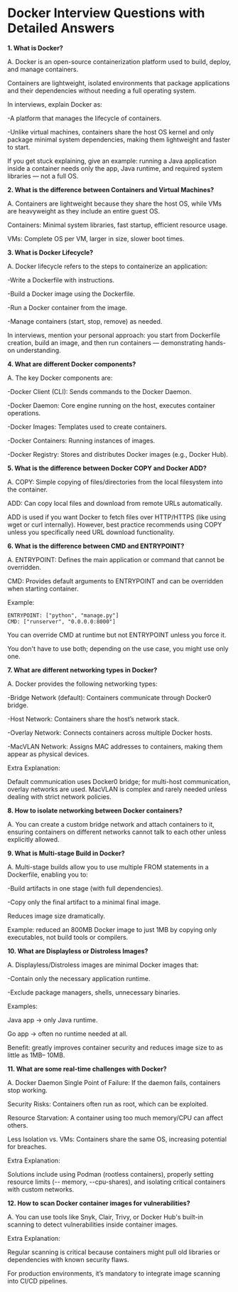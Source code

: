 # Docker Interview Questions with Detailed Answers


**1. What is Docker?**

A. Docker is an open-source containerization platform used to build, deploy, and manage containers.

   Containers are lightweight, isolated environments that package applications and their dependencies without needing a full operating system.

   In interviews, explain Docker as:

   -A platform that manages the lifecycle of containers.

   -Unlike virtual machines, containers share the host OS kernel and only package minimal   system dependencies, making them lightweight and faster to start.

   If you get stuck explaining, give an example: running a Java application inside a container needs only the app, Java runtime, and required system libraries — not a full OS.


**2. What is the difference between Containers and Virtual Machines?**

A. Containers are lightweight because they share the host OS, while VMs are heavyweight as   they include an entire guest OS.

   Containers: Minimal system libraries, fast startup, efficient resource usage.

   VMs: Complete OS per VM, larger in size, slower boot times.


**3. What is Docker Lifecycle?**

A. Docker lifecycle refers to the steps to containerize an application:

   -Write a Dockerfile with instructions.

   -Build a Docker image using the Dockerfile.

   -Run a Docker container from the image.

   -Manage containers (start, stop, remove) as needed.

  In interviews, mention your personal approach: you start from Dockerfile creation, build an image, and then run containers — demonstrating hands-on understanding.


**4. What are different Docker components?**

A. The key Docker components are:

   -Docker Client (CLI): Sends commands to the Docker Daemon.

   -Docker Daemon: Core engine running on the host, executes container operations.

   -Docker Images: Templates used to create containers.

   -Docker Containers: Running instances of images.

   -Docker Registry: Stores and distributes Docker images (e.g., Docker Hub).


**5. What is the difference between Docker COPY and Docker ADD?**

A. COPY: Simple copying of files/directories from the local filesystem into the container.

   ADD: Can copy local files and download from remote URLs automatically.

   ADD is used if you want Docker to fetch files over HTTP/HTTPS (like using wget or curl internally). However, best practice recommends using COPY unless you specifically need URL download functionality.


**6. What is the difference between CMD and ENTRYPOINT?**

A. ENTRYPOINT: Defines the main application or command that cannot be overridden.

   CMD: Provides default arguments to ENTRYPOINT and can be overridden when starting container.

Example:

```
ENTRYPOINT: ["python", "manage.py"]
CMD: ["runserver", "0.0.0.0:8000"]
```

You can override CMD at runtime but not ENTRYPOINT unless you force it.

You don't have to use both; depending on the use case, you might use only one.


**7. What are different networking types in Docker?**

A. Docker provides the following networking types:

   -Bridge Network (default): Containers communicate through Docker0 bridge.

   -Host Network: Containers share the host’s network stack.

   -Overlay Network: Connects containers across multiple Docker hosts.

   -MacVLAN Network: Assigns MAC addresses to containers, making them appear as physical devices.

Extra Explanation:

Default communication uses Docker0 bridge; for multi-host communication, overlay networks are used. MacVLAN is complex and rarely needed unless dealing with strict network policies.


**8. How to isolate networking between Docker containers?**

A. You can create a custom bridge network and attach containers to it, ensuring containers on different networks cannot talk to each other unless explicitly allowed.


**9. What is Multi-stage Build in Docker?**

A. Multi-stage builds allow you to use multiple FROM statements in a Dockerfile, enabling you to:

   -Build artifacts in one stage (with full dependencies).

   -Copy only the final artifact to a minimal final image.

  Reduces image size dramatically.

  Example: reduced an 800MB Docker image to just 1MB by copying only executables, not build tools or compilers.


**10. What are Displayless or Distroless Images?**

A. Displayless/Distroless images are minimal Docker images that:

   -Contain only the necessary application runtime.

   -Exclude package managers, shells, unnecessary binaries.

   Examples:

   Java app → only Java runtime.

   Go app → often no runtime needed at all.

   Benefit: greatly improves container security and reduces image size to as little as 1MB– 10MB.


**11. What are some real-time challenges with Docker?**

A. Docker Daemon Single Point of Failure: If the daemon fails, containers stop working.

   Security Risks: Containers often run as root, which can be exploited.

   Resource Starvation: A container using too much memory/CPU can affect others.

   Less Isolation vs. VMs: Containers share the same OS, increasing potential for breaches.

   Extra Explanation:

   Solutions include using Podman (rootless containers), properly setting resource limits (--  memory, --cpu-shares), and isolating critical containers with custom networks.


**12. How to scan Docker container images for vulnerabilities?**

A. You can use tools like Snyk, Clair, Trivy, or Docker Hub's built-in scanning to detect  vulnerabilities inside container images.

   Extra Explanation:

   Regular scanning is critical because containers might pull old libraries or dependencies with known security flaws.

   For production environments, it’s mandatory to integrate image scanning into CI/CD pipelines.
